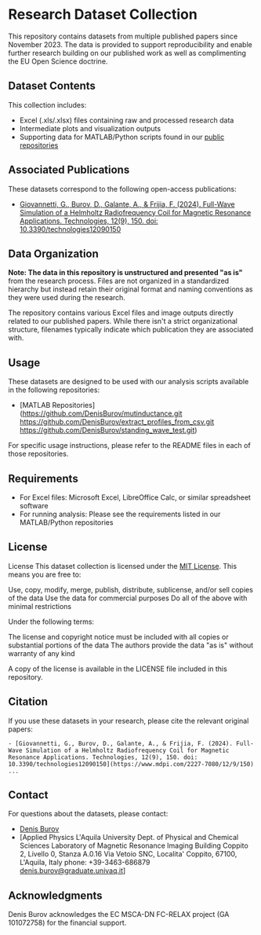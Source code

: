 # Research Dataset Collection

This repository contains datasets from multiple published papers since November 2023. The data is provided to support reproducibility and enable further research building on our published work as well as complimenting the EU Open Science doctrine. 

## Dataset Contents

This collection includes:
- Excel (.xls/.xlsx) files containing raw and processed research data
- Intermediate plots and visualization outputs
- Supporting data for MATLAB/Python scripts found in our [public repositories](#link-to-repos)

## Associated Publications

These datasets correspond to the following open-access publications:
- [Giovannetti, G., Burov, D., Galante, A., & Frijia, F. (2024). Full-Wave Simulation of a Helmholtz Radiofrequency Coil for Magnetic Resonance Applications. Technologies, 12(9), 150. doi: 10.3390/technologies12090150](https://www.mdpi.com/2227-7080/12/9/150)

## Data Organization

**Note: The data in this repository is unstructured and presented "as is"** from the research process. Files are not organized in a standardized hierarchy but instead retain their original format and naming conventions as they were used during the research.

The repository contains various Excel files and image outputs directly related to our published papers. While there isn't a strict organizational structure, filenames typically indicate which publication they are associated with.

## Usage

These datasets are designed to be used with our analysis scripts available in the following repositories:
- [MATLAB Repositories](https://github.com/DenisBurov/mutinductance.git
https://github.com/DenisBurov/extract_profiles_from_csv.git
https://github.com/DenisBurov/standing_wave_test.git)


For specific usage instructions, please refer to the README files in each of those repositories.

## Requirements

- For Excel files: Microsoft Excel, LibreOffice Calc, or similar spreadsheet software
- For running analysis: Please see the requirements listed in our MATLAB/Python repositories

## License

License
This dataset collection is licensed under the [MIT License](https://opensource.org/licenses/MIT). This means you are free to:

Use, copy, modify, merge, publish, distribute, sublicense, and/or sell copies of the data
Use the data for commercial purposes
Do all of the above with minimal restrictions

Under the following terms:

The license and copyright notice must be included with all copies or substantial portions of the data
The authors provide the data "as is" without warranty of any kind

A copy of the license is available in the LICENSE file included in this repository.

## Citation

If you use these datasets in your research, please cite the relevant original papers:

```
- [Giovannetti, G., Burov, D., Galante, A., & Frijia, F. (2024). Full-Wave Simulation of a Helmholtz Radiofrequency Coil for Magnetic Resonance Applications. Technologies, 12(9), 150. doi: 10.3390/technologies12090150](https://www.mdpi.com/2227-7080/12/9/150)
...
```

## Contact

For questions about the datasets, please contact:
- [Denis Burov](mailto:denis.burov@graduate.univaq.it)
- [Applied Physics
L'Aquila University
Dept. of Physical and Chemical Sciences
Laboratory of Magnetic Resonance Imaging
Building Coppito 2, Livello 0, Stanza A.0.16
Via Vetoio SNC, Localita' Coppito, 67100, L'Aquila, Italy
phone: +39-3463-686879
denis.burov@graduate.univaq.it]

## Acknowledgments

Denis Burov acknowledges the EC MSCA-DN FC-RELAX project (GA 101072758) for the financial support.
